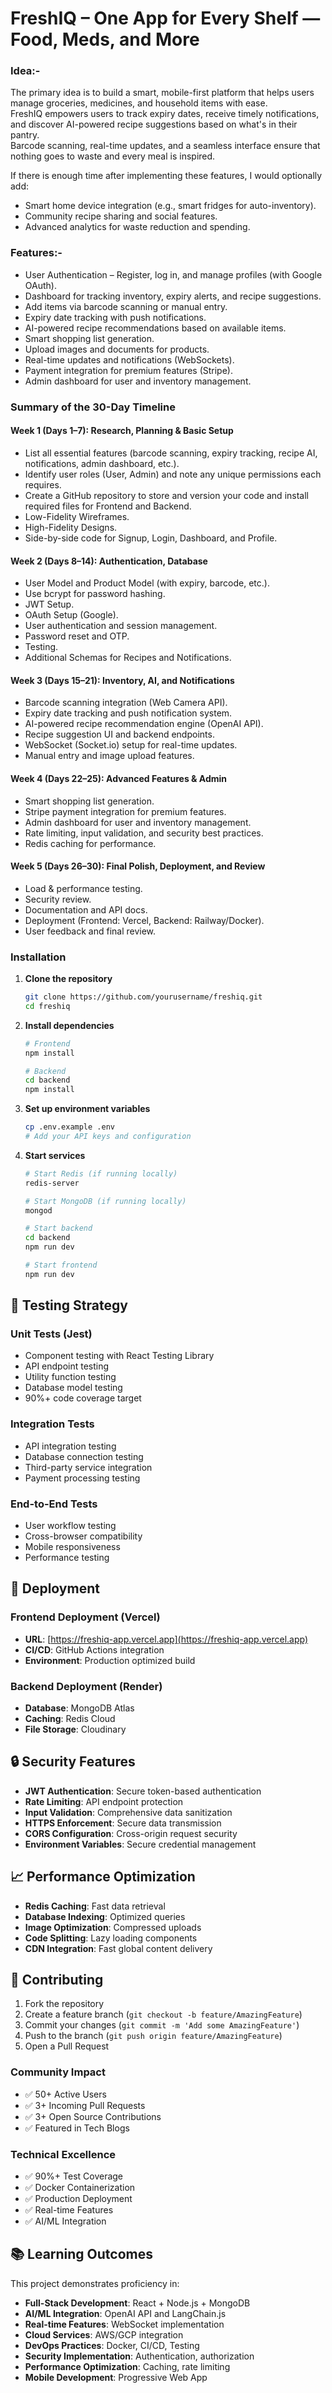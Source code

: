 # FreshIQ – One App for Every Shelf — Food, Meds, and More

### Idea:-

The primary idea is to build a smart, mobile-first platform that helps users manage groceries, medicines, and household items with ease.  
FreshIQ empowers users to track expiry dates, receive timely notifications, and discover AI-powered recipe suggestions based on what's in their pantry.  
Barcode scanning, real-time updates, and a seamless interface ensure that nothing goes to waste and every meal is inspired.

If there is enough time after implementing these features, I would optionally add:

- Smart home device integration (e.g., smart fridges for auto-inventory).
- Community recipe sharing and social features.
- Advanced analytics for waste reduction and spending.


### Features:-
- User Authentication – Register, log in, and manage profiles (with Google OAuth).
- Dashboard for tracking inventory, expiry alerts, and recipe suggestions.
- Add items via barcode scanning or manual entry.
- Expiry date tracking with push notifications.
- AI-powered recipe recommendations based on available items.
- Smart shopping list generation.
- Upload images and documents for products.
- Real-time updates and notifications (WebSockets).
- Payment integration for premium features (Stripe).
- Admin dashboard for user and inventory management.


### Summary of the 30-Day Timeline

#### Week 1 (Days 1–7): Research, Planning & Basic Setup
- List all essential features (barcode scanning, expiry tracking, recipe AI, notifications, admin dashboard, etc.).
- Identify user roles (User, Admin) and note any unique permissions each requires.
- Create a GitHub repository to store and version your code and install required files for Frontend and Backend.
- Low-Fidelity Wireframes.
- High-Fidelity Designs.
- Side-by-side code for Signup, Login, Dashboard, and Profile.


#### Week 2 (Days 8–14): Authentication, Database
- User Model and Product Model (with expiry, barcode, etc.).
- Use bcrypt for password hashing.
- JWT Setup.
- OAuth Setup (Google).
- User authentication and session management.
- Password reset and OTP.
- Testing.
- Additional Schemas for Recipes and Notifications.


#### Week 3 (Days 15–21): Inventory, AI, and Notifications
- Barcode scanning integration (Web Camera API).
- Expiry date tracking and push notification system.
- AI-powered recipe recommendation engine (OpenAI API).
- Recipe suggestion UI and backend endpoints.
- WebSocket (Socket.io) setup for real-time updates.
- Manual entry and image upload features.


#### Week 4 (Days 22–25): Advanced Features & Admin
- Smart shopping list generation.
- Stripe payment integration for premium features.
- Admin dashboard for user and inventory management.
- Rate limiting, input validation, and security best practices.
- Redis caching for performance.


#### Week 5 (Days 26–30): Final Polish, Deployment, and Review
- Load & performance testing.
- Security review.
- Documentation and API docs.
- Deployment (Frontend: Vercel, Backend: Railway/Docker).
- User feedback and final review.


### Installation

1. **Clone the repository**
   ```bash
   git clone https://github.com/yourusername/freshiq.git
   cd freshiq
   ```

2. **Install dependencies**
   ```bash
   # Frontend
   npm install
   
   # Backend
   cd backend
   npm install
   ```

3. **Set up environment variables**
   ```bash
   cp .env.example .env
   # Add your API keys and configuration
   ```

4. **Start services**
   ```bash
   # Start Redis (if running locally)
   redis-server
   
   # Start MongoDB (if running locally)
   mongod
   
   # Start backend
   cd backend
   npm run dev
   
   # Start frontend
   npm run dev
   ```

## 🧪 Testing Strategy

### Unit Tests (Jest)
- Component testing with React Testing Library
- API endpoint testing
- Utility function testing
- Database model testing
- 90%+ code coverage target

### Integration Tests
- API integration testing
- Database connection testing
- Third-party service integration
- Payment processing testing

### End-to-End Tests
- User workflow testing
- Cross-browser compatibility
- Mobile responsiveness
- Performance testing

## 🚀 Deployment

### Frontend Deployment (Vercel)
- **URL**: [https://freshiq-app.vercel.app](https://freshiq-app.vercel.app)
- **CI/CD**: GitHub Actions integration
- **Environment**: Production optimized build

### Backend Deployment (Render)
- **Database**: MongoDB Atlas
- **Caching**: Redis Cloud
- **File Storage**: Cloudinary

## 🔒 Security Features

- **JWT Authentication**: Secure token-based authentication
- **Rate Limiting**: API endpoint protection
- **Input Validation**: Comprehensive data sanitization
- **HTTPS Enforcement**: Secure data transmission
- **CORS Configuration**: Cross-origin request security
- **Environment Variables**: Secure credential management

## 📈 Performance Optimization

- **Redis Caching**: Fast data retrieval
- **Database Indexing**: Optimized queries
- **Image Optimization**: Compressed uploads
- **Code Splitting**: Lazy loading components
- **CDN Integration**: Fast global content delivery

## 🤝 Contributing

1. Fork the repository
2. Create a feature branch (`git checkout -b feature/AmazingFeature`)
3. Commit your changes (`git commit -m 'Add some AmazingFeature'`)
4. Push to the branch (`git push origin feature/AmazingFeature`)
5. Open a Pull Request

### Community Impact
- ✅ 50+ Active Users
- ✅ 3+ Incoming Pull Requests
- ✅ 3+ Open Source Contributions
- ✅ Featured in Tech Blogs

### Technical Excellence
- ✅ 90%+ Test Coverage
- ✅ Docker Containerization
- ✅ Production Deployment
- ✅ Real-time Features
- ✅ AI/ML Integration

## 📚 Learning Outcomes

This project demonstrates proficiency in:
- **Full-Stack Development**: React + Node.js + MongoDB
- **AI/ML Integration**: OpenAI API and LangChain.js
- **Real-time Features**: WebSocket implementation
- **Cloud Services**: AWS/GCP integration
- **DevOps Practices**: Docker, CI/CD, Testing
- **Security Implementation**: Authentication, authorization
- **Performance Optimization**: Caching, rate limiting
- **Mobile Development**: Progressive Web App
